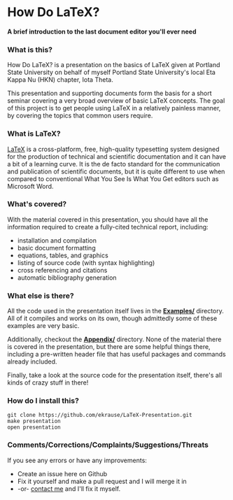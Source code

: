How Do LaTeX?
=======
**A brief introduction to the last document editor you'll ever need**


### What is this?
How Do LaTeX? is a presentation on the basics of LaTeX given at Portland State University on
behalf of myself Portland State University's local Eta Kappa Nu (HKN) chapter, Iota Theta. 

This presentation and supporting documents form the basis for a short seminar covering a very broad overview of basic LaTeX concepts.  The goal of this project is to get people using LaTeX in a relatively painless manner, by covering the topics that common users require.

### What is LaTeX?
[LaTeX] is a cross-platform, free, high-quality typesetting system designed for the production of technical and scientific documentation and it can have a bit of a learning curve. It is the de facto standard for the communication and publication of scientific documents, but it is quite different to use when compared to conventional What You See Is What You Get editors such as Microsoft Word. 

### What's covered?
With the material covered in this presentation, you should have all the information required to create a fully-cited technical report, including:
- installation and compilation
- basic document formatting 
- equations, tables, and graphics
- listing of source code (with syntax highlighting)
- cross referencing and citations
- automatic bibliography generation

### What else is there?
All the code used in the presentation itself lives in the **[Examples/]** directory.  All of it compiles and works on its own, though admittedly some of these examples are very basic.

Additionally, checkout the **[Appendix/]** directory.  None of the material there is covered in the presentation, but there are some helpful things there, including a pre-written header file that has useful packages and commands already included.  

Finally, take a look at the source code for the presentation itself, there's all kinds of crazy stuff in there!

### How do I install this?
```
git clone https://github.com/ekrause/LaTeX-Presentation.git
make presentation
open presentation
```

### Comments/Corrections/Complaints/Suggestions/Threats
If you see any errors or have any improvements: 
- Create an issue here on Github
- Fix it yourself and make a pull request and I will merge it in
- -or- [contact me] and I'll fix it myself.

[contact me]:mailto:eric+howdolatex@sauerkrause.org
[LaTeX]:http://www.latex-project.org/
[Examples/]:https://github.com/ekrause/LaTeX-Presentation/tree/master/Examples
[Appendix/]:https://github.com/ekrause/LaTeX-Presentation/tree/master/Appendix
